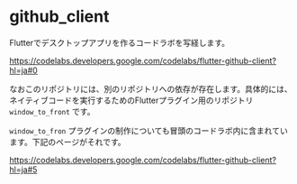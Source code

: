 # github_client

Flutterでデスクトップアプリを作るコードラボを写経します。

https://codelabs.developers.google.com/codelabs/flutter-github-client?hl=ja#0

なおこのリポジトリには、別のリポジトリへの依存が存在します。具体的には、ネイティブコードを実行するためのFlutterプラグイン用のリポジトリ `window_to_front` です。

`window_to_fron` プラグインの制作についても冒頭のコードラボ内に含まれています。下記のページがそれです。

https://codelabs.developers.google.com/codelabs/flutter-github-client?hl=ja#5
